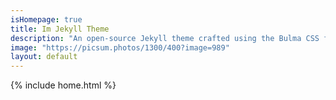 ```yaml
---
isHomepage: true
title: Im Jekyll Theme
description: "An open-source Jekyll theme crafted using the Bulma CSS framework. This theme utilizes Bulma SCSS, making it incredibly easy to customize and adapt to your specific needs. With over 7 layouts and 10+ collections"
image: "https://picsum.photos/1300/400?image=989"
layout: default
---
```


 {% include home.html %}